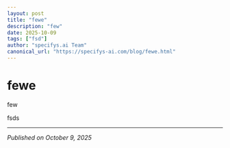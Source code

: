 ```yaml
---
layout: post
title: "fewe"
description: "few"
date: 2025-10-09
tags: ["fsd"]
author: "specifys.ai Team"
canonical_url: "https://specifys-ai.com/blog/fewe.html"
---
```


# fewe

few

fsds

---

*Published on October 9, 2025*
